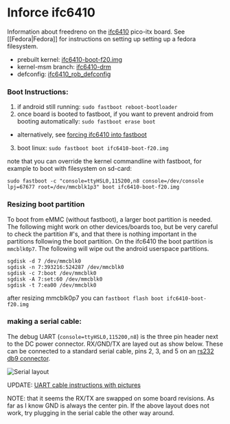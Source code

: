 # Inforce ifc6410

Information about freedreno on the [ifc6410](http://inforcecomputing.com/blog/?p=27) pico-itx board.  See [[Fedora|Fedora]] for instructions on setting up setting up a fedora filesystem.

 * prebuilt kernel: [ifc6410-boot-f20.img](http://people.freedesktop.org/~robclark/f20/ifc6410-boot-f20.img)
 * kernel-msm branch: [ifc6410-drm](https://github.com/freedreno/kernel-msm/commits/ifc6410-drm)
 * defconfig: [ifc6410_rob_defconfig](https://github.com/freedreno/kernel-msm/blob/ifc6410-drm/arch/arm/configs/ifc6410_rob_defconfig)

### Boot Instructions:

1. if android still running: `sudo fastboot reboot-bootloader`
2. once board is booted to fastboot, if you want to prevent android from booting automatically: `sudo fastboot erase boot`
  * alternatively, see [forcing ifc6410 into fastboot](http://mydragonboard.org/2013/forcing-ifc6410-into-fastboot/)
3. boot linux: `sudo fastboot boot ifc6410-boot-f20.img`

note that you can override the kernel commandline with fastboot, for example to boot with filesystem on sd-card:

    sudo fastboot -c "console=ttyHSL0,115200,n8 console=/dev/console lpj=67677 root=/dev/mmcblk1p3" boot ifc6410-boot-f20.img

### Resizing boot partition

To boot from eMMC (without fastboot), a larger boot partition is needed.  The following might work on other devices/boards too, but be very careful to check the partition #'s, and that there is nothing important in the partitions following the boot partition.  On the ifc6410 the boot partition is `mmcblk0p7`.  The following will wipe out the android userspace partitions.

    sgdisk -d 7 /dev/mmcblk0
    sgdisk -n 7:393216:524287 /dev/mmcblk0
    sgdisk -c 7:boot /dev/mmcblk0
    sgdisk -A 7:set:60 /dev/mmcblk0
    sgdisk -t 7:ea00 /dev/mmcblk0

after resizing mmcblk0p7 you can `fastboot flash boot ifc6410-boot-f20.img`

### making a serial cable:
The debug UART (`console=ttyHSL0,115200,n8`) is the three pin header next to the DC power connector. RX/GND/TX are layed out as show below. These can be connected to a standard serial cable, pins 2, 3, and 5 on an [rs232 db9 connector](http://www.arcelect.com/9_PIN_PIN_OUT.GIF).

![Serial layout](http://people.collabora.com/~sjoerd/ifc6410-serial.png)

UPDATE: [UART cable instructions with pictures](http://mydragonboard.org/2013/rs-232-cable-for-ifc6410/)

NOTE: that it seems the RX/TX are swapped on some board revisions.  As far as I know GND is always the center pin.  If the above layout does not work, try plugging in the serial cable the other way around.
